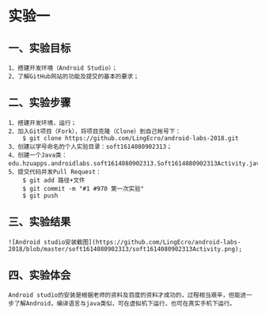 # 实验一

## 一、实验目标
	1、搭建开发环境（Android Studio）；
	2、了解GitHub网站的功能及提交的基本的要求；

## 二、实验步骤
	1、搭建开发环境，运行；
	2、加入Git项目（Fork），将项目克隆（Clone）到自己帐号下：
		$ git clone https://github.com/LingEcro/android-labs-2018.git
	3、创建以学号命名的个人实验目录：soft1614080902313；
	4、创建一个Java类：edu.hzuapps.androidlabs.soft1614080902313.Soft1614080902313Activity.java；
	5、提交代码并发Pull Request：
		$ git add 路径+文件
		$ git commit -m "#1 #970 第一次实验"
		$ git push

## 三、实验结果
 	![Android studio安装截图](https://github.com/LingEcro/android-labs-2018/blob/master/soft1614080902313/soft1614080902313Activity.png);

## 四、实验体会
 	Android studio的安装是根据老师的资料及百度的资料才成功的，过程相当艰辛，但能进一步了解Android，编译语言与java类似，可在虚拟机下运行，也可在真实手机下运行。
